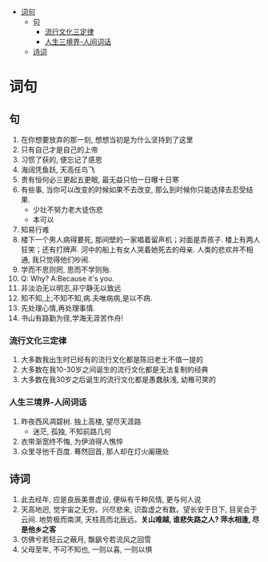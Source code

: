 <!-- TOC -->

- [词句](#词句)
    - [句](#句)
        - [流行文化三定律](#流行文化三定律)
        - [人生三境界-人间词话](#人生三境界-人间词话)
    - [诗词](#诗词)

<!-- /TOC -->

# 词句
## 句
1. 在你想要放弃的那一刻, 想想当初是为什么坚持到了这里
2. 只有自己才是自己的上帝
3. 习惯了获的, 便忘记了感恩
4. 海阔凭鱼跃, 天高任鸟飞
5. 贵有恒何必三更起五更眠, 最无益只怕一日曝十日寒
6. 有些事, 当你可以改变的时候如果不去改变, 那么到时候你只能选择去忍受结果. 
    - 少壮不努力老大徒伤悲
    - 本可以
7. 知易行难
8. 楼下一个男人病得要死, 那间壁的一家唱着留声机；对面是弄孩子. 楼上有两人狂笑；还有打牌声. 河中的船上有女人哭着她死去的母亲.  人类的悲欢并不相通, 我只觉得他们吵闹.
9. 学而不思则罔, 思而不学则殆. 
10. Q: Why? A:Because it's you.
12. 非淡泊无以明志,非宁静无以致远
13. 知不知,上;不知不知,病.夫唯病病,是以不病.
14. 先处理心情,再处理事情.
15. 书山有路勤为径,学海无涯苦作舟!
### 流行文化三定律
1. 大多数我出生时已经有的流行文化都是陈旧老土不值一提的
2. 大多数在我10-30岁之间诞生的流行文化都是无法复制的经典
3. 大多数在我30岁之后诞生的流行文化都是愚蠢肤浅, 幼稚可笑的
### 人生三境界-人间词话
1. 昨夜西风凋碧树. 独上高楼, 望尽天涯路
    - 迷茫, 孤独, 不知前路几何
2. 衣带渐宽终不悔, 为伊消得人憔悴
3. 众里寻他千百度. 蓦然回首, 那人却在灯火阑珊处

## 诗词
1. 此去经年, 应是良辰美景虚设, 便纵有千种风情, 更与何人说
2. 天高地迥, 觉宇宙之无穷。兴尽悲来, 识盈虚之有数。望长安于日下, 目吴会于云间. 地势极而南溟, 天柱高而北辰远。**关山难越, 谁悲失路之人? 萍水相逢, 尽是他乡之客**
3. 仿佛兮若轻云之蔽月, 飘飖兮若流风之回雪
4. 父母至年, 不可不知也, 一则以喜, 一则以惧
